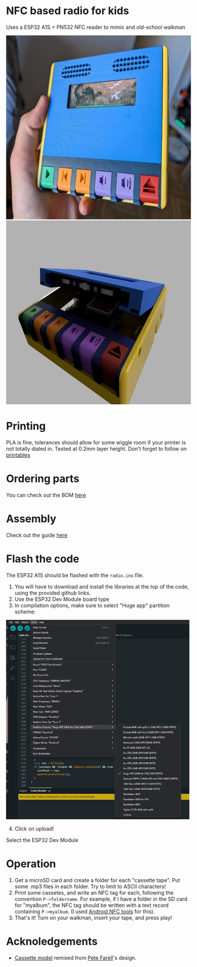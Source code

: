 # NFC based radio for kids

Uses a ESP32 A1S + PN532 NFC reader to mimic and old-school walkman

<img src="./docs/img/closed.jpg" height="500"><img src="./docs/img/render.jpg" height="500">

# Printing

PLA is fine, tolerances should allow for some wiggle room if your printer is not totally dialed in. Tested at 0.2mm layer height. Don't forget to follow on [printables](https://www.printables.com/model/1038471-nfc-walkman)

# Ordering parts

You can check out the BOM [here](./docs/BOM.md)

# Assembly

Check out the guide [here](./docs/assembly.md)

# Flash the code

The ESP32 A1S should be flashed with the `radio.ino` file. 

1. You will have to download and install the libraries at the top of the code, using the provided github links.
2. Use the ESP32 Dev Module board type
3. In compilation options, make sure to select "Huge app" partition scheme:

<img src="./docs/img/compilation-options.png" width="500">

4. Click on upload!


Select the ESP32 Dev Module

# Operation

1. Get a microSD card and create a folder for each "cassette tape". Put some .mp3 files in each folder. Try to limit to ASCII characters!
2. Print some cassetes, and write an NFC tag for each, following the convention `P->foldername`. For example, if I have a folder in the SD card for "myalbum", the NFC tag should be written with a text record containing `P->myalbum`. (I used [Android NFC tools](https://play.google.com/store/apps/details?id=com.wakdev.wdnfc&hl=en) for this).
3. That's it! Turn on your walkman, insert your tape, and press play!

# Acknoledgements

* [Cassette model](https://www.printables.com/model/505572-cassette-tape) remixed from [Pete Farell](https://www.printables.com/@PeterFarell)'s design.